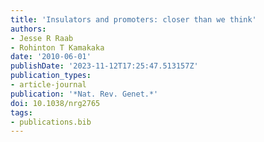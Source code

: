 ```yaml
---
title: 'Insulators and promoters: closer than we think'
authors:
- Jesse R Raab
- Rohinton T Kamakaka
date: '2010-06-01'
publishDate: '2023-11-12T17:25:47.513157Z'
publication_types:
- article-journal
publication: '*Nat. Rev. Genet.*'
doi: 10.1038/nrg2765
tags:
- publications.bib
---
```

